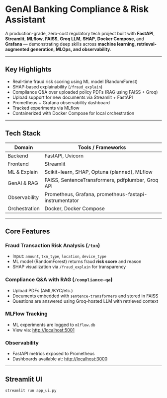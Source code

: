 # GenAI Banking Compliance & Risk Assistant

A production-grade, zero-cost regulatory tech project built with **FastAPI**, **Streamlit**, **MLflow**, **FAISS**, **Groq LLM**, **SHAP**, **Docker Compose**, and **Grafana** — demonstrating deep skills across **machine learning, retrieval-augmented generation, MLOps, and observability**.

---

## Key Highlights

- Real-time fraud risk scoring using ML model (RandomForest)
- SHAP-based explainability (`/fraud_explain`)
- Compliance Q&A over uploaded policy PDFs (RAG using FAISS + Groq)
- Upload support for new documents via Streamlit + FastAPI
- Prometheus + Grafana observability dashboard
- Tracked experiments via MLflow
- Containerized with Docker Compose for local orchestration

---

## Tech Stack

| Domain         | Tools / Frameworks                                      |
|----------------|---------------------------------------------------------|
| Backend        | FastAPI, Uvicorn                                        |
| Frontend       | Streamlit                                               |
| ML & Explain   | Scikit-learn, SHAP, Optuna (planned), MLflow            |
| GenAI & RAG    | FAISS, SentenceTransformers, pdfplumber, Groq API       |
| Observability  | Prometheus, Grafana, prometheus-fastapi-instrumentator |
| Orchestration  | Docker, Docker Compose                                  |

---

## Core Features

### Fraud Transaction Risk Analysis (`/txn`)
- Input: `amount`, `txn_type`, `location`, `device_type`
- ML model (RandomForest) returns fraud **risk score** and reason
- SHAP visualization via `/fraud_explain` for transparency

### Compliance Q&A with RAG (`/compliance-qa`)
- Upload PDFs (AML/KYC/etc.)
- Documents embedded with `sentence-transformers` and stored in FAISS
- Questions are answered using Groq-hosted LLM with retrieved context

### MLFlow Tracking
- ML experiments are logged to `mlflow.db`
- View via: [http://localhost:5001](http://localhost:5001)

### Observability
- FastAPI metrics exposed to Prometheus
- Dashboards available at: [http://localhost:3000](http://localhost:3000)

---

## Streamlit UI

```bash
streamlit run app_ui.py
